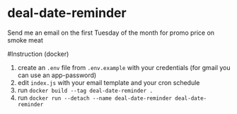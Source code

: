# deal-date-reminder
Send me an email on the first Tuesday of the month for promo price on smoke meat

#Instruction (docker)
1. create an `.env` file from `.env.example` with your credentials (for gmail you can use an app-password)
2. edit `index.js` with your email template and your cron schedule
3. run `docker build --tag deal-date-reminder .`
4. run `docker run --detach --name deal-date-reminder deal-date-reminder`  
